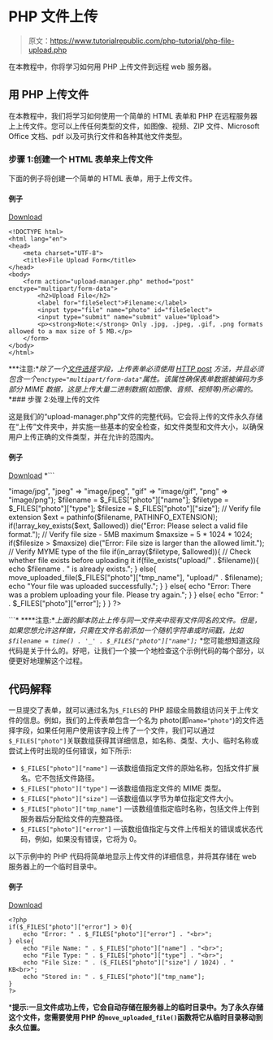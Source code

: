 # PHP 文件上传

> 原文：<https://www.tutorialrepublic.com/php-tutorial/php-file-upload.php>

在本教程中，你将学习如何用 PHP 上传文件到远程 web 服务器。

## 用 PHP 上传文件

在本教程中，我们将学习如何使用一个简单的 HTML 表单和 PHP 在远程服务器上上传文件。您可以上传任何类型的文件，如图像、视频、ZIP 文件、Microsoft Office 文档、pdf 以及可执行文件和各种其他文件类型。

### 步骤 1:创建一个 HTML 表单来上传文件

下面的例子将创建一个简单的 HTML 表单，用于上传文件。

#### 例子

[Download](../examples/bin/download-source.php?topic=php&file=file-upload-form "Download Source Code")

```
<!DOCTYPE html>
<html lang="en">
<head>
    <meta charset="UTF-8">
    <title>File Upload Form</title>
</head>
<body>
    <form action="upload-manager.php" method="post" enctype="multipart/form-data">
        <h2>Upload File</h2>
        <label for="fileSelect">Filename:</label>
        <input type="file" name="photo" id="fileSelect">
        <input type="submit" name="submit" value="Upload">
        <p><strong>Note:</strong> Only .jpg, .jpeg, .gif, .png formats allowed to a max size of 5 MB.</p>
    </form>
</body>
</html>
```

 ***注意:**除了一个[文件选择](../html-tutorial/html-forms.php)字段，上传表单必须使用 [HTTP post](php-get-and-post.php) 方法，并且必须包含一个`enctype="multipart/form-data"`属性。该属性确保表单数据被编码为多部分 MIME 数据，这是上传大量二进制数据(如图像、音频、视频等)所必需的。*  *### 步骤 2:处理上传的文件

这是我们的“upload-manager.php”文件的完整代码。它会将上传的文件永久存储在“上传”文件夹中，并实施一些基本的安全检查，如文件类型和文件大小，以确保用户上传正确的文件类型，并在允许的范围内。

#### 例子

[Download](../examples/bin/download-source.php?topic=php&file=upload-manager "Download Source Code") *```
<?php
// Check if the form was submitted
if($_SERVER["REQUEST_METHOD"] == "POST"){
    // Check if file was uploaded without errors
    if(isset($_FILES["photo"]) && $_FILES["photo"]["error"] == 0){
        $allowed = array("jpg" => "image/jpg", "jpeg" => "image/jpeg", "gif" => "image/gif", "png" => "image/png");
        $filename = $_FILES["photo"]["name"];
        $filetype = $_FILES["photo"]["type"];
        $filesize = $_FILES["photo"]["size"];

        // Verify file extension
        $ext = pathinfo($filename, PATHINFO_EXTENSION);
        if(!array_key_exists($ext, $allowed)) die("Error: Please select a valid file format.");

        // Verify file size - 5MB maximum
        $maxsize = 5 * 1024 * 1024;
        if($filesize > $maxsize) die("Error: File size is larger than the allowed limit.");

        // Verify MYME type of the file
        if(in_array($filetype, $allowed)){
            // Check whether file exists before uploading it
            if(file_exists("upload/" . $filename)){
                echo $filename . " is already exists.";
            } else{
                move_uploaded_file($_FILES["photo"]["tmp_name"], "upload/" . $filename);
                echo "Your file was uploaded successfully.";
            } 
        } else{
            echo "Error: There was a problem uploading your file. Please try again."; 
        }
    } else{
        echo "Error: " . $_FILES["photo"]["error"];
    }
}
?>
```*  ****注意:**上面的脚本防止上传与同一文件夹中现有文件同名的文件。但是，如果您想允许这样做，只需在文件名前添加一个随机字符串或时间戳，比如`$filename = time() . '_' . $_FILES["photo"]["name"];`*  *您可能想知道这段代码是关于什么的。好吧，让我们一个接一个地检查这个示例代码的每个部分，以便更好地理解这个过程。

## 代码解释

一旦提交了表单，就可以通过名为`$_FILES`的 PHP 超级全局数组访问关于上传文件的信息。例如，我们的上传表单包含一个名为 photo(即`name="photo"`)的文件选择字段，如果任何用户使用该字段上传了一个文件，我们可以通过`$_FILES["photo"]`关联数组获得其详细信息，如名称、类型、大小、临时名称或尝试上传时出现的任何错误，如下所示:

*   `$_FILES["photo"]["name"]` —该数组值指定文件的原始名称，包括文件扩展名。它不包括文件路径。
*   `$_FILES["photo"]["type"]` —该数组值指定文件的 MIME 类型。
*   `$_FILES["photo"]["size"]` —该数组值以字节为单位指定文件大小。
*   `$_FILES["photo"]["tmp_name"]` —该数组值指定临时名称，包括文件上传到服务器后分配给文件的完整路径。
*   `$_FILES["photo"]["error"]` —该数组值指定与文件上传相关的错误或状态代码，例如，如果没有错误，它将为 0。

以下示例中的 PHP 代码将简单地显示上传文件的详细信息，并将其存储在 web 服务器上的一个临时目录中。

#### 例子

[Download](../examples/bin/download-source.php?topic=php&file=get-details-of-uploaded-file "Download Source Code")

```
<?php
if($_FILES["photo"]["error"] > 0){
    echo "Error: " . $_FILES["photo"]["error"] . "<br>";
} else{
    echo "File Name: " . $_FILES["photo"]["name"] . "<br>";
    echo "File Type: " . $_FILES["photo"]["type"] . "<br>";
    echo "File Size: " . ($_FILES["photo"]["size"] / 1024) . " KB<br>";
    echo "Stored in: " . $_FILES["photo"]["tmp_name"];
}
?>
```

 ***提示:**一旦文件成功上传，它会自动存储在服务器上的临时目录中。为了永久存储这个文件，您需要使用 PHP 的`move_uploaded_file()`函数将它从临时目录移动到永久位置。****
